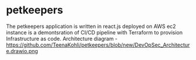 # petkeepers

The petkeepers application is written in react.js deployed on AWS ec2 instance is a demontsration of CI/CD pipeline with Terraform to provision Infrastructure as code. 
Architecture diagram - https://github.com/TeenaKohli/petkeepers/blob/new/DevOpSec_Architecture.drawio.png
